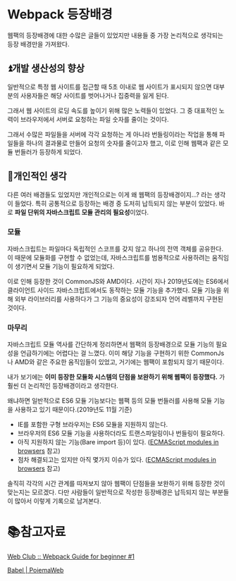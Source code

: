 # Webpack 등장배경

웹팩의 등장배경에 대한 수많은 글들이 있었지만 내용들 중 가장 논리적으로 생각되는 등장 배경만을 가져왔다.

## ⏫개발 생산성의 향상

일반적으로 특정 웹 사이트를 접근할 때 5초 이내로 웹 사이트가 표시되지 않으면 대부분의 사용자들은 해당 사이트를 벗어나거나 집중력을 잃게 된다.

그래서 웹 사이트의 로딩 속도를 높이기 위해 많은 노력들이 있었다. 그 중 대표적인 노력이 브라우저에서 서버로 요청하는 파일 숫자를 줄이는 것이다.

그래서 수많은 파일들을 서버에 각각 요청하는 게 아니라 번들링이라는 작업을 통해 파일들을 하나의 결과물로 만들어 요청의 숫자를 줄이고자 했고, 이로 인해 웹팩과 같은 모듈 번들러가 등장하게 되었다.

## 🤔개인적인 생각

다른 여러 배경들도 있었지만 개인적으로는 이게 왜 웹팩의 등장배경이지...? 라는 생각이 들었다. 특히 공통적으로 등장하는 배경 중 도저히 납득되지 않는 부분이 있었다. 바로 **파일 단위의 자바스크립트 모듈 관리의 필요성**이었다. 

### 모듈

자바스크립트는 파일마다 독립적인 스코프를 갖지 않고 하나의 전역 객체를 공유한다. 이 때문에 모듈화를 구현할 수 없었는데, 자바스크립트를 범용적으로 사용하려는 움직임이 생기면서 모듈 기능이 필요하게 되었다.

이로 인해 등장한 것이 CommonJS와 AMD이다. 시간이 지나 2019년도에는 ES6에서 클라이언트 사이드 자바스크립트에서도 동작하는 모듈 기능을 추가했다. 모듈 기능을 위해 외부 라이브러리를 사용하다가 그 기능의 중요성이 강조되자 언어 레벨까지 구현된 것이다.

### 마무리

자바스크립트 모듈 역사를 간단하게 정리하면서 웹팩의 등장배경으로 모듈 기능의 필요성을 언급하기에는 어렵다는 걸 느꼈다. 이미 해당 기능을 구현하기 위한 CommonJs나 AMD와 같은 주요한 움직임들이 있었고, 거기에는 웹팩이 포함되지 않기 때문이다.

내가 보기에는 **이미 등장한 모듈화 시스템의 단점을 보완하기 위해 웹팩이 등장했다.** 가 훨씬 더 논리적인 등장배경이라고 생각한다. 

왜냐하면 일반적으로 ES6 모듈 기능보다는 웹팩 등의 모듈 번들러를 사용해 모듈 기능을 사용하고 있기 때문이다.(2019년도 11월 기준) 

- IE를 포함한 구형 브라우저는 ES6 모듈을 지원하지 않는다.
- 브라우저의 ES6 모듈 기능을 사용하더라도 트랜스파일링이나 번들링이 필요하다.
- 아직 지원하지 않는 기능(Bare import 등)이 있다. ([ECMAScript modules in browsers](https://jakearchibald.com/2017/es-modules-in-browsers/) 참고)
- 점차 해결되고는 있지만 아직 몇가지 이슈가 있다. ([ECMAScript modules in browsers](https://jakearchibald.com/2017/es-modules-in-browsers/) 참고)

솔직히 각각의 시간 관계를 따져보지 않아 웹팩이 단점들을 보완하기 위해 등장한 것이 맞는지는 모르겠다. 다만 사람들이 일반적으로 작성한 등장배경은 납득되지 않는 부분들이 많아서 이렇게 기록으로 남겨본다.

# :books:참고자료

[Web Club :: Webpack Guide for beginner #1](https://webclub.tistory.com/635)

[Babel | PoiemaWeb](https://poiemaweb.com/es6-babel-webpack-1)
